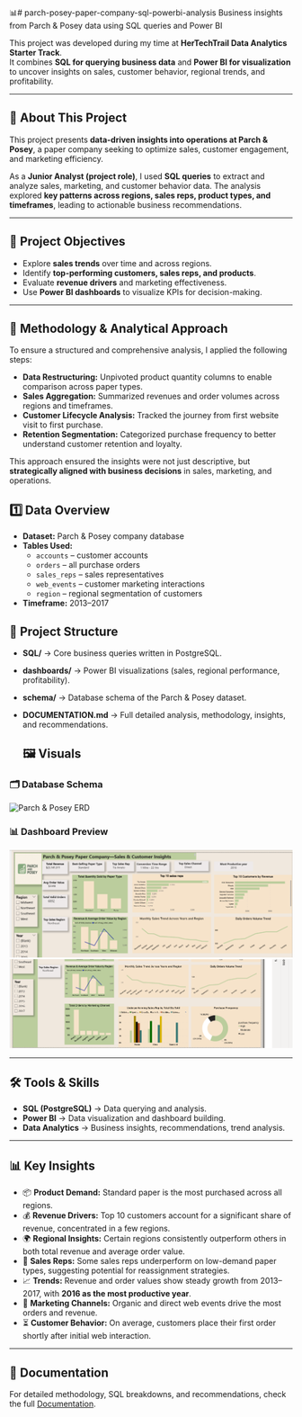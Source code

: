 📊# parch-posey-paper-company-sql-powerbi-analysis
Business insights from Parch &amp; Posey data using SQL queries and Power BI

This project was developed during my time at **HerTechTrail Data Analytics Starter Track**.  
It combines **SQL for querying business data** and **Power BI for visualization** to uncover insights on sales, customer behavior, regional trends, and profitability.  

---

## 🔎 About This Project  
This project presents **data-driven insights into operations at Parch & Posey**, a paper company seeking to optimize sales, customer engagement, and marketing efficiency.  

As a **Junior Analyst (project role)**, I used **SQL queries** to extract and analyze sales, marketing, and customer behavior data. The analysis explored **key patterns across regions, sales reps, product types, and timeframes**, leading to actionable business recommendations.  

---

## 📌 Project Objectives  
- Explore **sales trends** over time and across regions.  
- Identify **top-performing customers, sales reps, and products**.  
- Evaluate **revenue drivers** and marketing effectiveness.  
- Use **Power BI dashboards** to visualize KPIs for decision-making.  

---

## 🧠 Methodology & Analytical Approach  

To ensure a structured and comprehensive analysis, I applied the following steps:  

- **Data Restructuring:** Unpivoted product quantity columns to enable comparison across paper types.  
- **Sales Aggregation:** Summarized revenues and order volumes across regions and timeframes.  
- **Customer Lifecycle Analysis:** Tracked the journey from first website visit to first purchase.  
- **Retention Segmentation:** Categorized purchase frequency to better understand customer retention and loyalty.

This approach ensured the insights were not just descriptive, but **strategically aligned with business decisions** in sales, marketing, and operations. 

## 1️⃣ Data Overview  

- **Dataset:** Parch & Posey company database  
- **Tables Used:**  
  - `accounts` – customer accounts  
  - `orders` – all purchase orders  
  - `sales_reps` – sales representatives  
  - `web_events` – customer marketing interactions  
  - `region` – regional segmentation of customers  
- **Timeframe:** 2013–2017  
   


## 📂 Project Structure  
- **SQL/** → Core business queries written in PostgreSQL.  
- **dashboards/** → Power BI visualizations (sales, regional performance, profitability).  
- **schema/** → Database schema of the Parch & Posey dataset.  
- **DOCUMENTATION.md** → Full detailed analysis, methodology, insights, and recommendations.

  ## 🖼 Visuals  

### 🗂 Database Schema  
![Parch & Posey ERD](database_Schema/ERD_diagram.png)  

### 📊 Dashboard Preview  
![Parch & Posey Dashboard](dashboards/parch_posey_visual.png)  
![Parch & Posey Dashboard](dashboards/parch_posey.png)


---

## 🛠 Tools & Skills  
- **SQL (PostgreSQL)** → Data querying and analysis.  
- **Power BI** → Data visualization and dashboard building.  
- **Data Analytics** → Business insights, recommendations, trend analysis.  

---

## 📊 Key Insights  
- 📦 **Product Demand:** Standard paper is the most purchased across all regions.  
- 💰 **Revenue Drivers:** Top 10 customers account for a significant share of revenue, concentrated in a few regions.  
- 🌍 **Regional Insights:** Certain regions consistently outperform others in both total revenue and average order value.  
- 👥 **Sales Reps:** Some sales reps underperform on low-demand paper types, suggesting potential for reassignment strategies.  
- 📈 **Trends:** Revenue and order values show steady growth from 2013–2017, with **2016 as the most productive year**.  
- 🎯 **Marketing Channels:** Organic and direct web events drive the most orders and revenue.  
- ⏳ **Customer Behavior:** On average, customers place their first order shortly after initial web interaction.  

---

## 📑 Documentation  
For detailed methodology, SQL breakdowns, and recommendations, check the full [Documentation](DOCUMENTATION.md).  
